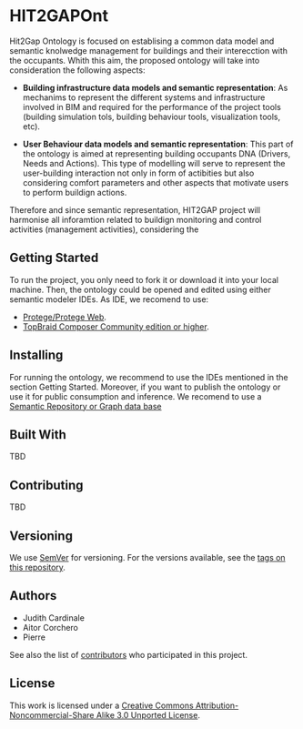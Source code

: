 # HIT2GAPOnt

Hit2Gap Ontology is focused on establising a common data model and semantic knolwedge management for buildings and their interecction with the occupants. Whith this aim, the proposed ontology will take into consideration the following aspects: 

- **Building infrastructure data models and semantic representation**: As mechanims to represent the different systems and infrastructure involved in BIM and required for the performance of the project tools (building simulation tols, building behaviour tools, visualization tools, etc).

- **User Behaviour data models and semantic representation**: This part of the ontology is aimed at representing building occupants DNA (Drivers, Needs and Actions). This type of modelling will serve to represent the user-building interaction not only in form of actibities but also considering comfort parameters and other aspects that motivate users to perform buildign actions. 

Therefore and since semantic representation, HIT2GAP project will harmonise all inforamtion related to buildign monitoring and control activities (management activities), considering the 

## Getting Started

To run the project, you only need to fork it or download it into your local machine. Then, the ontology could be opened and edited using either semantic modeler IDEs. As IDE, we recomend to use: 

- [Protege/Protege Web](http://protege.stanford.edu/).
- [TopBraid Composer Community edition or higher](http://www.topquadrant.com/tools/ide-topbraid-composer-maestro-edition/).

## Installing

For running the ontology, we recommend to use the IDEs mentioned in the section Getting Started. Moreover, if you want to publish the ontology or use it for public consumption and inference. We recomend to use a [Semantic Repository or Graph data base](https://www.w3.org/2001/sw/wiki/Category:Triple_Store)

## Built With

TBD

## Contributing
TBD

## Versioning

We use [SemVer](http://semver.org/) for versioning. For the versions available, see the [tags on this repository](https://github.com/your/project/tags). 

## Authors

- Judith Cardinale 
- Aitor Corchero
- Pierre 

See also the list of [contributors]() who participated in this project.

## License
This work is licensed under a [Creative Commons Attribution-Noncommercial-Share Alike 3.0 Unported License](http://creativecommons.org/licenses/by-nc-sa/3.0/). 
